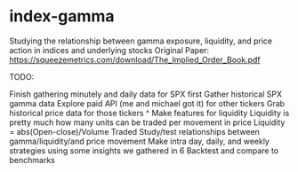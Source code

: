 # index-gamma

Studying the relationship between gamma exposure, liquidity, and price action in indices and underlying stocks
Original Paper: https://squeezemetrics.com/download/The_Implied_Order_Book.pdf

TODO:

Finish gathering minutely and daily data for SPX first
Gather historical SPX gamma data
Explore paid API (me and michael got it) for other tickers
Grab historical price data for those tickers ^
Make features for liquidity
Liquidity is pretty much how many units can be traded per movement in price
 Liquidity = abs(Open-close)/Volume Traded
Study/test relationships between gamma/liquidity/and price movement
Make intra day, daily, and weekly strategies using some insights we gathered in 6
Backtest and compare to benchmarks
